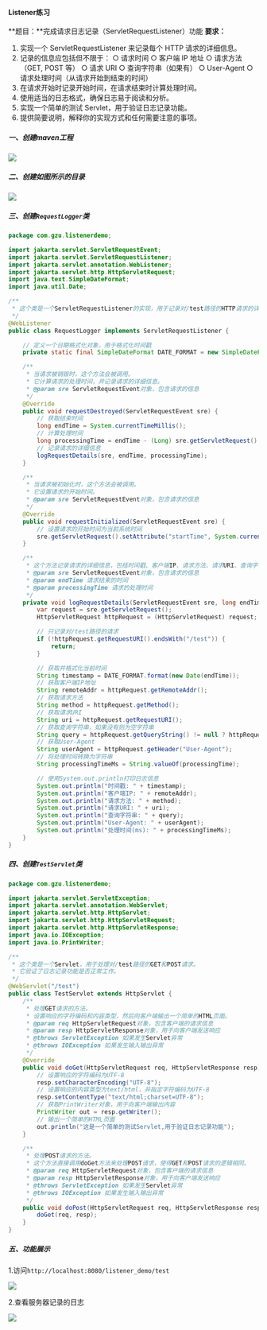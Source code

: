 #### Listener练习

**题目：**完成请求日志记录（ServletRequestListener）功能
**要求：**

1. 实现一个 ServletRequestListener 来记录每个 HTTP 请求的详细信息。
2. 记录的信息应包括但不限于：
  ○ 请求时间
  ○ 客户端 IP 地址
  ○ 请求方法（GET, POST 等）
  ○ 请求 URI
  ○ 查询字符串（如果有）
  ○ User-Agent
  ○ 请求处理时间（从请求开始到结束的时间）
3. 在请求开始时记录开始时间，在请求结束时计算处理时间。
4. 使用适当的日志格式，确保日志易于阅读和分析。
5. 实现一个简单的测试 Servlet，用于验证日志记录功能。
6. 提供简要说明，解释你的实现方式和任何需要注意的事项。



##### 一、创建maven工程

![](https://github.com/ww257/JavaWeb/blob/main/作业3(Listener练习)/images/1.png)



##### 二、创建如图所示的目录

![](https://github.com/ww257/JavaWeb/blob/main/作业3(Listener练习)/images/2.png)



##### 三、创建`RequestLogger`类

```java
package com.gzu.listenerdemo;

import jakarta.servlet.ServletRequestEvent;
import jakarta.servlet.ServletRequestListener;
import jakarta.servlet.annotation.WebListener;
import jakarta.servlet.http.HttpServletRequest;
import java.text.SimpleDateFormat;
import java.util.Date;

/**
 * 这个类是一个ServletRequestListener的实现，用于记录对/test路径的HTTP请求的详细信息。
 */
@WebListener
public class RequestLogger implements ServletRequestListener {

    // 定义一个日期格式化对象，用于格式化时间戳
    private static final SimpleDateFormat DATE_FORMAT = new SimpleDateFormat("yyyy-MM-dd HH:mm:ss");

    /**
     * 当请求被销毁时，这个方法会被调用。
     * 它计算请求的处理时间，并记录请求的详细信息。
     * @param sre ServletRequestEvent对象，包含请求的信息
     */
    @Override
    public void requestDestroyed(ServletRequestEvent sre) {
        // 获取结束时间
        long endTime = System.currentTimeMillis();
        // 计算处理时间
        long processingTime = endTime - (Long) sre.getServletRequest().getAttribute("startTime");
        // 记录请求的详细信息
        logRequestDetails(sre, endTime, processingTime);
    }

    /**
     * 当请求被初始化时，这个方法会被调用。
     * 它设置请求的开始时间。
     * @param sre ServletRequestEvent对象，包含请求的信息
     */
    @Override
    public void requestInitialized(ServletRequestEvent sre) {
        // 设置请求的开始时间为当前系统时间
        sre.getServletRequest().setAttribute("startTime", System.currentTimeMillis());
    }

    /**
     * 这个方法记录请求的详细信息，包括时间戳、客户端IP、请求方法、请求URI、查询字符串、User-Agent和处理时间。
     * @param sre ServletRequestEvent对象，包含请求的信息
     * @param endTime 请求结束的时间
     * @param processingTime 请求的处理时间
     */
    private void logRequestDetails(ServletRequestEvent sre, long endTime, long processingTime) {
        var request = sre.getServletRequest();
        HttpServletRequest httpRequest = (HttpServletRequest) request;

        // 只记录对/test路径的请求
        if (!httpRequest.getRequestURI().endsWith("/test")) {
            return;
        }

        // 获取并格式化当前时间
        String timestamp = DATE_FORMAT.format(new Date(endTime));
        // 获取客户端IP地址
        String remoteAddr = httpRequest.getRemoteAddr();
        // 获取请求方法
        String method = httpRequest.getMethod();
        // 获取请求URI
        String uri = httpRequest.getRequestURI();
        // 获取查询字符串，如果没有则为空字符串
        String query = httpRequest.getQueryString() != null ? httpRequest.getQueryString() : "";
        // 获取User-Agent
        String userAgent = httpRequest.getHeader("User-Agent");
        // 将处理时间转换为字符串
        String processingTimeMs = String.valueOf(processingTime);

        // 使用System.out.println打印日志信息
        System.out.println("时间戳: " + timestamp);
        System.out.println("客户端IP: " + remoteAddr);
        System.out.println("请求方法: " + method);
        System.out.println("请求URI: " + uri);
        System.out.println("查询字符串: " + query);
        System.out.println("User-Agent: " + userAgent);
        System.out.println("处理时间(ms): " + processingTimeMs);
    }
}
```



##### 四、创建`TestServlet`类

```java
package com.gzu.listenerdemo;

import jakarta.servlet.ServletException;
import jakarta.servlet.annotation.WebServlet;
import jakarta.servlet.http.HttpServlet;
import jakarta.servlet.http.HttpServletRequest;
import jakarta.servlet.http.HttpServletResponse;
import java.io.IOException;
import java.io.PrintWriter;

/**
 * 这个类是一个Servlet，用于处理对/test路径的GET和POST请求。
 * 它验证了日志记录功能是否正常工作。
 */
@WebServlet("/test")
public class TestServlet extends HttpServlet {
    /**
     * 处理GET请求的方法。
     * 设置响应的字符编码和内容类型，然后向客户端输出一个简单的HTML页面。
     * @param req HttpServletRequest对象，包含客户端的请求信息
     * @param resp HttpServletResponse对象，用于向客户端发送响应
     * @throws ServletException 如果发生Servlet异常
     * @throws IOException 如果发生输入输出异常
     */
    @Override
    public void doGet(HttpServletRequest req, HttpServletResponse resp) throws ServletException, IOException {
        // 设置响应的字符编码为UTF-8
        resp.setCharacterEncoding("UTF-8");
        // 设置响应的内容类型为text/html，并指定字符编码为UTF-8
        resp.setContentType("text/html;charset=UTF-8");
        // 获取PrintWriter对象，用于向客户端输出内容
        PrintWriter out = resp.getWriter();
        // 输出一个简单的HTML页面
        out.println("这是一个简单的测试Servlet,用于验证日志记录功能");
    }

    /**
     * 处理POST请求的方法。
     * 这个方法直接调用doGet方法来处理POST请求，使得GET和POST请求的逻辑相同。
     * @param req HttpServletRequest对象，包含客户端的请求信息
     * @param resp HttpServletResponse对象，用于向客户端发送响应
     * @throws ServletException 如果发生Servlet异常
     * @throws IOException 如果发生输入输出异常
     */
    public void doPost(HttpServletRequest req, HttpServletResponse resp) throws ServletException, IOException {
        doGet(req, resp);
    }
}
```



##### 五、功能展示

1.访问`http://localhost:8080/listener_demo/test`

![](https://github.com/ww257/JavaWeb/blob/main/作业3(Listener练习)/images/3.png)



2.查看服务器记录的日志

![](https://github.com/ww257/JavaWeb/blob/main/作业3(Listener练习)/images/4.png)

